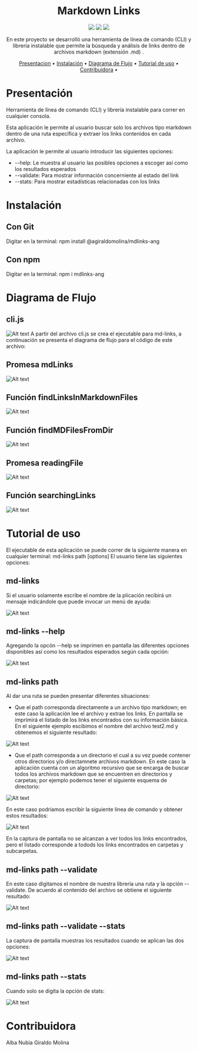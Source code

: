 <div align="center">

# Markdown Links

<a title="JavaScript" href="https://developer.mozilla.org/es/docs/Web/JavaScript"><img src="https://img.shields.io/badge/JavaScript-323330?style=for-the-badge&logo=javascript&logoColor=F7DF1E"></a>
<a title="Node" href="https://nodejs.org/es/"><img src="https://img.shields.io/badge/Node.js-339933?style=for-the-badge&logo=nodedotjs&logoColor=white"></a>
<a title="Jest" href="https://jestjs.io/"><img src="https://img.shields.io/badge/Jest-C21325?style=for-the-badge&logo=jest&logoColor=white"></a>

En este proyecto se desarrolló una herramienta de línea de comando (CLI) y librería instalable que permite la búsqueda y análisis de links dentro de archivos markdown  (extensión .md) .

[Presentacion](#presentacion) •
[Instalación](#instalacion) •
[Diagrama de Flujo](#diagramas) •
[Tutorial de uso](#tutorial) •
[Contribuidora](#contribuidora) •

</div>

<a name='presentacion'></a>
# Presentación

Herramienta de línea de comando (CLI) y librería instalable para correr en cualquier consola.

Esta aplicación le permite al usuario buscar solo los archivos tipo markdown dentro de una ruta específica y extraer los links contenidos en cada archivo.

La aplicación le permite al usuario  introducir las siguientes opciones:
 - --help: Le muestra al usuario las posibles opciones a escoger así como los resultados esperados
  - --validate: Para mostrar información concerniente al estado del link
  - --stats: Para mostrar estadísticas relacionadas con los links

<a name='instalacion'></a>
# Instalación

## Con Git
Digitar en la terminal:
npm install @agiraldomolina/mdlinks-ang

## Con npm
Digitar en la terminal:
npm i mdlinks-ang

<a name='diagramas'></a>
# Diagrama de Flujo

## cli.js

![Alt text](<images/cli_js (3).jpeg>)
A partir del archivo cli.js se crea el ejecutable para md-links, a continuación se presenta el diagrama de flujo para el código de este archivo:

## Promesa mdLinks

![Alt text](images/mdLinks.jpeg)

## Función findLinksInMarkdownFiles

![Alt text](images/findLinksInMarkdownFiles.jpeg)

## Función findMDFilesFromDir

![Alt text](images/findMDFilesFromDir.jpeg)

## Promesa readingFile

![Alt text](<images/readingFile (1).jpeg>)

## Función searchingLinks

![Alt text](images/searchingLinks.jpeg)

<a name='tutorial'></a>
# Tutorial de uso

El ejecutable de esta aplicación se puede correr de la siguiente manera en cualquier terminal:
md-links path [options]
El usuario tiene las siguientes opciones:

## md-links
Si el usuario solamente escribe el nombre de la plicación recibirá un mensaje indicándole que puede invocar un menú de ayuda:

![Alt text](images/justName.png)

## md-links --help
Agregando la opcón --help se imprimen en pantalla las diferentes opciones disponibles así como los resultados esperados según cada opción:

![Alt text](images/withhelp.png)

## md-links path
Al dar una ruta se pueden presentar diferentes situaciones:
 - Que el path corresponda directamente a un archivo tipo markdown; en este caso la aplicación lee el archivo y extrae  los links. En pantalla se imprimirá el listado de los links encontrados con su información básica. En el siguiente ejemplo escibimos el nombre del archivo test2.md y obtenemos el siguiente resultado:

![Alt text](images/justpath.png)

  - Que el path corresponda a un directorio el cual a su vez puede contener otros directorios y/o directamnete archivos markdown. En este caso la aplicación cuenta con un algoritmo recursivo que se encarga de buscar todos los archivos markdown que se encuentren en directorios  y carpetas; por ejemplo podemos tener el siguiente esquema de directorio:

![Alt text](images/seeFolder.png)

  En este caso podríamos escribir la siguiente linea de comando y obtener estos resultados:

![Alt text](images/inDirectory.png)

En la captura de pantalla no se alcanzan a ver todos los links encontrados, pero el listado corresponde a todods los links encontrados en carpetas y subcarpetas.

## md-links path --validate

En este caso digitamos el nombre de nuestra librería una ruta y la opción --validate. De acuerdo al contenido del archivo se obtiene el siguiente resultado:

![Alt text](images/withValidate.png)

## md-links path --validate --stats
La captura de pantalla muestras los resultados cuando se aplican las dos opciones:

![Alt text](images/withStatsAndValidate.png)

## md-links path --stats

Cuando solo se digita la opción de stats:

![Alt text](images/withStats.png)

# Contribuidora

Alba Nubia Giraldo Molina

